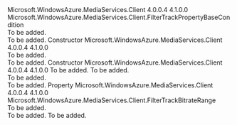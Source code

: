 <Type Name="FilterTrackBitrateRangeCondition" FullName="Microsoft.WindowsAzure.MediaServices.Client.FilterTrackBitrateRangeCondition">
  <TypeSignature Language="C#" Value="public class FilterTrackBitrateRangeCondition : Microsoft.WindowsAzure.MediaServices.Client.FilterTrackPropertyBaseCondition" />
  <TypeSignature Language="ILAsm" Value=".class public auto ansi beforefieldinit FilterTrackBitrateRangeCondition extends Microsoft.WindowsAzure.MediaServices.Client.FilterTrackPropertyBaseCondition" />
  <TypeSignature Language="DocId" Value="T:Microsoft.WindowsAzure.MediaServices.Client.FilterTrackBitrateRangeCondition" />
  <TypeSignature Language="VB.NET" Value="Public Class FilterTrackBitrateRangeCondition&#xA;Inherits FilterTrackPropertyBaseCondition" />
  <TypeSignature Language="F#" Value="type FilterTrackBitrateRangeCondition = class&#xA;    inherit FilterTrackPropertyBaseCondition" />
  <AssemblyInfo>
    <AssemblyName>Microsoft.WindowsAzure.MediaServices.Client</AssemblyName>
    <AssemblyVersion>4.0.0.4</AssemblyVersion>
    <AssemblyVersion>4.1.0.0</AssemblyVersion>
  </AssemblyInfo>
  <Base>
    <BaseTypeName>Microsoft.WindowsAzure.MediaServices.Client.FilterTrackPropertyBaseCondition</BaseTypeName>
  </Base>
  <Interfaces />
  <Docs>
    <summary>To be added.</summary>
    <remarks>To be added.</remarks>
  </Docs>
  <Members>
    <Member MemberName=".ctor">
      <MemberSignature Language="C#" Value="public FilterTrackBitrateRangeCondition ();" />
      <MemberSignature Language="ILAsm" Value=".method public hidebysig specialname rtspecialname instance void .ctor() cil managed" />
      <MemberSignature Language="DocId" Value="M:Microsoft.WindowsAzure.MediaServices.Client.FilterTrackBitrateRangeCondition.#ctor" />
      <MemberSignature Language="VB.NET" Value="Public Sub New ()" />
      <MemberType>Constructor</MemberType>
      <AssemblyInfo>
        <AssemblyName>Microsoft.WindowsAzure.MediaServices.Client</AssemblyName>
        <AssemblyVersion>4.0.0.4</AssemblyVersion>
        <AssemblyVersion>4.1.0.0</AssemblyVersion>
      </AssemblyInfo>
      <Parameters />
      <Docs>
        <summary>To be added.</summary>
        <remarks>To be added.</remarks>
      </Docs>
    </Member>
    <Member MemberName=".ctor">
      <MemberSignature Language="C#" Value="public FilterTrackBitrateRangeCondition (Microsoft.WindowsAzure.MediaServices.Client.FilterTrackBitrateRange filterTrackBitrateRange, Microsoft.WindowsAzure.MediaServices.Client.FilterTrackCompareOperator filterTrackCompareOperator = Microsoft.WindowsAzure.MediaServices.Client.FilterTrackCompareOperator.Equal);" />
      <MemberSignature Language="ILAsm" Value=".method public hidebysig specialname rtspecialname instance void .ctor(class Microsoft.WindowsAzure.MediaServices.Client.FilterTrackBitrateRange filterTrackBitrateRange, valuetype Microsoft.WindowsAzure.MediaServices.Client.FilterTrackCompareOperator filterTrackCompareOperator) cil managed" />
      <MemberSignature Language="DocId" Value="M:Microsoft.WindowsAzure.MediaServices.Client.FilterTrackBitrateRangeCondition.#ctor(Microsoft.WindowsAzure.MediaServices.Client.FilterTrackBitrateRange,Microsoft.WindowsAzure.MediaServices.Client.FilterTrackCompareOperator)" />
      <MemberSignature Language="F#" Value="new Microsoft.WindowsAzure.MediaServices.Client.FilterTrackBitrateRangeCondition : Microsoft.WindowsAzure.MediaServices.Client.FilterTrackBitrateRange * Microsoft.WindowsAzure.MediaServices.Client.FilterTrackCompareOperator -&gt; Microsoft.WindowsAzure.MediaServices.Client.FilterTrackBitrateRangeCondition" Usage="new Microsoft.WindowsAzure.MediaServices.Client.FilterTrackBitrateRangeCondition (filterTrackBitrateRange, filterTrackCompareOperator)" />
      <MemberType>Constructor</MemberType>
      <AssemblyInfo>
        <AssemblyName>Microsoft.WindowsAzure.MediaServices.Client</AssemblyName>
        <AssemblyVersion>4.0.0.4</AssemblyVersion>
        <AssemblyVersion>4.1.0.0</AssemblyVersion>
      </AssemblyInfo>
      <Parameters>
        <Parameter Name="filterTrackBitrateRange" Type="Microsoft.WindowsAzure.MediaServices.Client.FilterTrackBitrateRange" />
        <Parameter Name="filterTrackCompareOperator" Type="Microsoft.WindowsAzure.MediaServices.Client.FilterTrackCompareOperator" />
      </Parameters>
      <Docs>
        <param name="filterTrackBitrateRange">To be added.</param>
        <param name="filterTrackCompareOperator">To be added.</param>
        <summary>To be added.</summary>
        <remarks>To be added.</remarks>
      </Docs>
    </Member>
    <Member MemberName="Value">
      <MemberSignature Language="C#" Value="public Microsoft.WindowsAzure.MediaServices.Client.FilterTrackBitrateRange Value { get; }" />
      <MemberSignature Language="ILAsm" Value=".property instance class Microsoft.WindowsAzure.MediaServices.Client.FilterTrackBitrateRange Value" />
      <MemberSignature Language="DocId" Value="P:Microsoft.WindowsAzure.MediaServices.Client.FilterTrackBitrateRangeCondition.Value" />
      <MemberSignature Language="VB.NET" Value="Public ReadOnly Property Value As FilterTrackBitrateRange" />
      <MemberSignature Language="F#" Value="member this.Value : Microsoft.WindowsAzure.MediaServices.Client.FilterTrackBitrateRange" Usage="Microsoft.WindowsAzure.MediaServices.Client.FilterTrackBitrateRangeCondition.Value" />
      <MemberType>Property</MemberType>
      <AssemblyInfo>
        <AssemblyName>Microsoft.WindowsAzure.MediaServices.Client</AssemblyName>
        <AssemblyVersion>4.0.0.4</AssemblyVersion>
        <AssemblyVersion>4.1.0.0</AssemblyVersion>
      </AssemblyInfo>
      <ReturnValue>
        <ReturnType>Microsoft.WindowsAzure.MediaServices.Client.FilterTrackBitrateRange</ReturnType>
      </ReturnValue>
      <Docs>
        <summary>To be added.</summary>
        <value>To be added.</value>
        <remarks>To be added.</remarks>
      </Docs>
    </Member>
  </Members>
</Type>